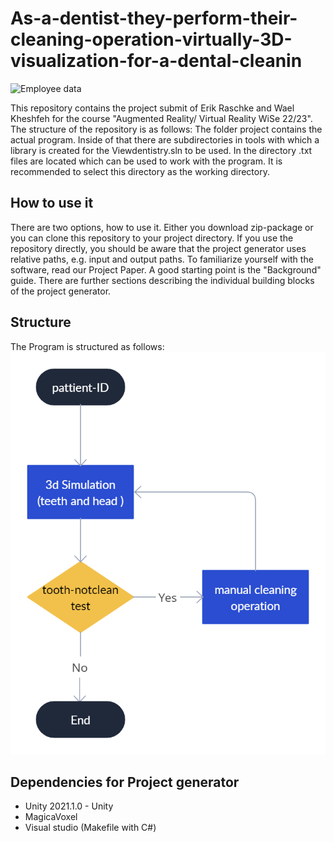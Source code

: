 # As-a-dentist-they-perform-their-cleaning-operation-virtually-3D-visualization-for-a-dental-cleanin




![Employee data](https://gitlab.com/waeel1937/Viewdentistry/-/blob/main/954af802-3536-4bf1-8161-270b6b8107bd%20(1).jpg)



 This repository contains the project submit of Erik Raschke and Wael Kheshfeh for the course "Augmented Reality/ Virtual Reality WiSe 22/23". The structure of the repository is as follows: The folder project contains the actual program. Inside of that there are subdirectories in tools with which a library is created for the Viewdentistry.sln  to be used. In the directory .txt files are located which can be used to work with the program. It is recommended to select this directory as the working directory. 
 
 
## How to use it


There are two options, how to use it. Either you download zip-package or you can clone this repository to your project directory. If you use the repository directly, you should be aware that the project generator uses relative paths, e.g. input and output paths. To familiarize yourself with the software, read our Project Paper. A good starting point is the "Background" guide. There are further sections describing the individual building blocks of the project generator.



## Structure


The Program is structured as follows: 
![Employee data](https://github.com/waeel1937/As-a-dentist-they-perform-their-cleaning-operation-virtually-3D-visualization-for-a-dental-cleanin/blob/main/Workspace.png)

## Dependencies for Project generator

* Unity 2021.1.0 - Unity 
* MagicaVoxel
* Visual studio (Makefile with C#) 

